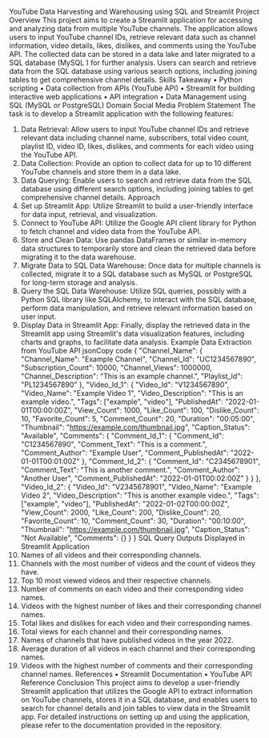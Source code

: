 YouTube Data Harvesting and Warehousing using SQL and Streamlit
Project Overview
This project aims to create a Streamlit application for accessing and analyzing data from multiple YouTube channels. The application allows users to input YouTube channel IDs, retrieve relevant data such as channel information, video details, likes, dislikes, and comments using the YouTube API. The collected data can be stored in a data lake and later migrated to a SQL database (MySQL ) for further analysis. Users can search and retrieve data from the SQL database using various search options, including joining tables to get comprehensive channel details.
Skills Takeaway
•	Python scripting
•	Data collection from APIs (YouTube API)
•	Streamlit for building interactive web applications
•	API integration
•	Data Management using SQL (MySQL or PostgreSQL)
Domain
Social Media
Problem Statement
The task is to develop a Streamlit application with the following features:
1.	Data Retrieval: Allow users to input YouTube channel IDs and retrieve relevant data including channel name, subscribers, total video count, playlist ID, video ID, likes, dislikes, and comments for each video using the YouTube API.
2.	Data Collection: Provide an option to collect data for up to 10 different YouTube channels and store them in a data lake.
3.	Data Querying: Enable users to search and retrieve data from the SQL database using different search options, including joining tables to get comprehensive channel details.
Approach
1.	Set up Streamlit App: Utilize Streamlit to build a user-friendly interface for data input, retrieval, and visualization.
2.	Connect to YouTube API: Utilize the Google API client library for Python to fetch channel and video data from the YouTube API.
3.	Store and Clean Data: Use pandas DataFrames or similar in-memory data structures to temporarily store and clean the retrieved data before migrating it to the data warehouse.
4.	Migrate Data to SQL Data Warehouse: Once data for multiple channels is collected, migrate it to a SQL database such as MySQL or PostgreSQL for long-term storage and analysis.
5.	Query the SQL Data Warehouse: Utilize SQL queries, possibly with a Python SQL library like SQLAlchemy, to interact with the SQL database, perform data manipulation, and retrieve relevant information based on user input.
6.	Display Data in Streamlit App: Finally, display the retrieved data in the Streamlit app using Streamlit's data visualization features, including charts and graphs, to facilitate data analysis.
Example Data Extraction from YouTube API
jsonCopy code
{ "Channel_Name": { "Channel_Name": "Example Channel", "Channel_Id": "UC1234567890", "Subscription_Count": 10000, "Channel_Views": 1000000, "Channel_Description": "This is an example channel.", "Playlist_Id": "PL1234567890" }, "Video_Id_1": { "Video_Id": "V1234567890", "Video_Name": "Example Video 1", "Video_Description": "This is an example video.", "Tags": ["example", "video"], "PublishedAt": "2022-01-01T00:00:00Z", "View_Count": 1000, "Like_Count": 100, "Dislike_Count": 10, "Favorite_Count": 5, "Comment_Count": 20, "Duration": "00:05:00", "Thumbnail": "https://example.com/thumbnail.jpg", "Caption_Status": "Available", "Comments": { "Comment_Id_1": { "Comment_Id": "C1234567890", "Comment_Text": "This is a comment.", "Comment_Author": "Example User", "Comment_PublishedAt": "2022-01-01T00:01:00Z" }, "Comment_Id_2": { "Comment_Id": "C2345678901", "Comment_Text": "This is another comment.", "Comment_Author": "Another User", "Comment_PublishedAt": "2022-01-01T00:02:00Z" } } }, "Video_Id_2": { "Video_Id": "V2345678901", "Video_Name": "Example Video 2", "Video_Description": "This is another example video.", "Tags": ["example", "video"], "PublishedAt": "2022-01-02T00:00:00Z", "View_Count": 2000, "Like_Count": 200, "Dislike_Count": 20, "Favorite_Count": 10, "Comment_Count": 30, "Duration": "00:10:00", "Thumbnail": "https://example.com/thumbnail.jpg", "Caption_Status": "Not Available", "Comments": {} } } 
SQL Query Outputs Displayed in Streamlit Application
1.	Names of all videos and their corresponding channels.
2.	Channels with the most number of videos and the count of videos they have.
3.	Top 10 most viewed videos and their respective channels.
4.	Number of comments on each video and their corresponding video names.
5.	Videos with the highest number of likes and their corresponding channel names.
6.	Total likes and dislikes for each video and their corresponding names.
7.	Total views for each channel and their corresponding names.
8.	Names of channels that have published videos in the year 2022.
9.	Average duration of all videos in each channel and their corresponding names.
10.	Videos with the highest number of comments and their corresponding channel names.
References
•	Streamlit Documentation
•	YouTube API Reference
Conclusion
This project aims to develop a user-friendly Streamlit application that utilizes the Google API to extract information on YouTube channels, stores it in a SQL database, and enables users to search for channel details and join tables to view data in the Streamlit app.
For detailed instructions on setting up and using the application, please refer to the documentation provided in the repository.


